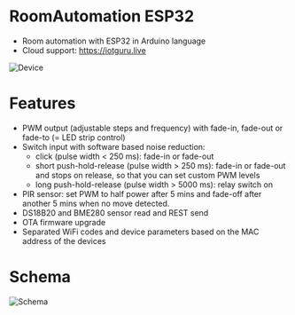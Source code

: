 # RoomAutomation ESP32
* Room automation with ESP32 in Arduino language
* Cloud support: https://iotguru.live

![Device](https://github.com/gaborauth/RoomAutomationESP32/blob/master/images/device.jpg)

# Features

* PWM output (adjustable steps and frequency) with fade-in, fade-out or fade-to (= LED strip control)
* Switch input with software based noise reduction:
  - click (pulse width < 250 ms): fade-in or fade-out
  - short push-hold-release (pulse width > 250 ms): fade-in or fade-out and stops on release, so that you can set custom PWM levels
  - long push-hold-release (pulse width > 5000 ms): relay switch on
* PIR sensor: set PWM to half power after 5 mins and fade-off after another 5 mins when no move detected.
* DS18B20 and BME280 sensor read and REST send
* OTA firmware upgrade
* Separated WiFi codes and device parameters based on the MAC address of the devices

# Schema

![Schema](https://github.com/gaborauth/RoomAutomationESP32/blob/master/images/schema.jpg)
